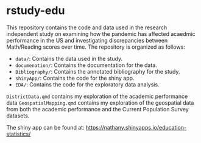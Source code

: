 # rstudy-edu

This repository contains the code and data used in the research independent study 
on examining how the pandemic has affected acaedmic performance in the US 
and investigating discrepancies between Math/Reading scores over time.
The repository is organized as follows:

- `data/`: Contains the data used in the study.
- `documenation/`: Contains the documentation for the data.
- `Bibliography/`: Contains the annotated bibliography for the study.
- `shinyApp/`: Contains the code for the shiny app.
- `EDA/`: Contains the code for the exploratory data analysis.

`DistrictData.qmd` contains my exploration of the academic performance data
`GeospatialMapping.qmd` contains my exploration of the geospatial data from both
the academic performance and the Current Population Survey datasets.

The shiny app can be found at: https://nathany.shinyapps.io/education-statistics/


